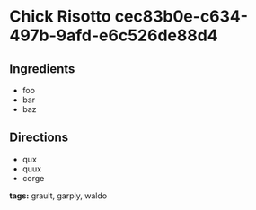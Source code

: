 # Chick Risotto cec83b0e-c634-497b-9afd-e6c526de88d4

## Ingredients

- foo
- bar
- baz


## Directions

- qux
- quux
- corge


__tags:__ grault, garply, waldo
